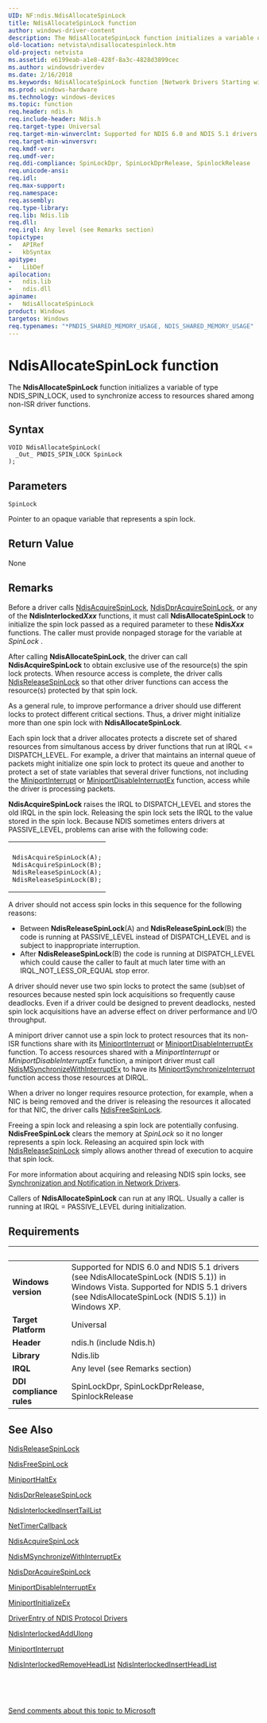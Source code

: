 ```yaml
---
UID: NF:ndis.NdisAllocateSpinLock
title: NdisAllocateSpinLock function
author: windows-driver-content
description: The NdisAllocateSpinLock function initializes a variable of type NDIS_SPIN_LOCK, used to synchronize access to resources shared among non-ISR driver functions.
old-location: netvista\ndisallocatespinlock.htm
old-project: netvista
ms.assetid: e6199eab-a1e8-428f-8a3c-4828d3899cec
ms.author: windowsdriverdev
ms.date: 2/16/2018
ms.keywords: NdisAllocateSpinLock function [Network Drivers Starting with Windows Vista], NdisAllocateSpinLock, netvista.ndisallocatespinlock, ndis/NdisAllocateSpinLock, ndis_spin_lock_ref_f42dc321-9805-443e-a7b3-315ab403aeba.xml
ms.prod: windows-hardware
ms.technology: windows-devices
ms.topic: function
req.header: ndis.h
req.include-header: Ndis.h
req.target-type: Universal
req.target-min-winverclnt: Supported for NDIS 6.0 and NDIS 5.1 drivers (see    NdisAllocateSpinLock (NDIS   5.1)) in Windows Vista. Supported for NDIS 5.1 drivers (see    NdisAllocateSpinLock (NDIS   5.1)) in Windows XP.
req.target-min-winversvr: 
req.kmdf-ver: 
req.umdf-ver: 
req.ddi-compliance: SpinLockDpr, SpinLockDprRelease, SpinlockRelease
req.unicode-ansi: 
req.idl: 
req.max-support: 
req.namespace: 
req.assembly: 
req.type-library: 
req.lib: Ndis.lib
req.dll: 
req.irql: Any level (see Remarks section)
topictype:
-	APIRef
-	kbSyntax
apitype:
-	LibDef
apilocation:
-	ndis.lib
-	ndis.dll
apiname:
-	NdisAllocateSpinLock
product: Windows
targetos: Windows
req.typenames: "*PNDIS_SHARED_MEMORY_USAGE, NDIS_SHARED_MEMORY_USAGE"
---
```



# NdisAllocateSpinLock function
The 
  <b>NdisAllocateSpinLock</b> function initializes a variable of type NDIS_SPIN_LOCK, used to synchronize
  access to resources shared among non-ISR driver functions.

## Syntax

````
VOID NdisAllocateSpinLock(
  _Out_ PNDIS_SPIN_LOCK SpinLock
);
````

## Parameters

`SpinLock`

Pointer to an opaque variable that represents a spin lock.


## Return Value

None

## Remarks

Before a driver calls 
    <a href="..\ndis\nf-ndis-ndisacquirespinlock.md">NdisAcquireSpinLock</a>, 
    <a href="..\ndis\nf-ndis-ndisdpracquirespinlock.md">NdisDprAcquireSpinLock</a>, or any of
    the 
    <b>NdisInterlocked<i>Xxx</i></b> functions, it must call 
    <b>NdisAllocateSpinLock</b> to initialize the spin lock passed as a required parameter to these 
    <b>Ndis<i>Xxx</i></b> functions. The caller must provide nonpaged storage for the variable at 
    <i>SpinLock</i> .

After calling 
    <b>NdisAllocateSpinLock</b>, the driver can call 
    <b>NdisAcquireSpinLock</b> to obtain exclusive use of the resource(s) the spin lock protects. When
    resource access is complete, the driver calls 
    <a href="..\ndis\nf-ndis-ndisreleasespinlock.md">NdisReleaseSpinLock</a> so that other
    driver functions can access the resource(s) protected by that spin lock.

As a general rule, to improve performance a driver should use different locks to protect different
    critical sections. Thus, a driver might initialize more than one spin lock with 
    <b>NdisAllocateSpinLock</b>.

Each spin lock that a driver allocates protects a discrete set of shared resources from simultanous
    access by driver functions that run at IRQL &lt;= DISPATCH_LEVEL. For example, a driver that maintains an
    internal queue of packets might initialize one spin lock to protect its queue and another to protect a
    set of state variables that several driver functions, not including the 
    <a href="..\ndis\nc-ndis-miniport_isr.md">MiniportInterrupt</a> or 
    <a href="..\ndis\nc-ndis-miniport_disable_interrupt.md">
    MiniportDisableInterruptEx</a> function, access while the driver is processing packets.

<b>NdisAcquireSpinLock</b> raises the IRQL to DISPATCH_LEVEL and stores the old IRQL in the spin lock.
    Releasing the spin lock sets the IRQL to the value stored in the spin lock. Because NDIS sometimes enters
    drivers at PASSIVE_LEVEL, problems can arise with the following code:

<div class="code"><span codelanguage=""><table>
<tr>
<th></th>
</tr>
<tr>
<td>
<pre>NdisAcquireSpinLock(A);
NdisAcquireSpinLock(B);
NdisReleaseSpinLock(A);
NdisReleaseSpinLock(B);</pre>
</td>
</tr>
</table></span></div>
A driver should not access spin locks in this sequence for the following reasons:

<ul>
<li>
Between 
      <b>NdisReleaseSpinLock</b>(A) and 
      <b>NdisReleaseSpinLock</b>(B) the code is running at PASSIVE_LEVEL instead of DISPATCH_LEVEL and is
      subject to inappropriate interruption.

</li>
<li>
After 
      <b>NdisReleaseSpinLock</b>(B) the code is running at DISPATCH_LEVEL which could cause the caller to
      fault at much later time with an IRQL_NOT_LESS_OR_EQUAL stop error.

</li>
</ul>
A driver should 
    never use two spin locks to protect the same (sub)set of resources because nested spin lock
    acquisitions so frequently cause deadlocks. Even if a driver could be designed to prevent deadlocks,
    nested spin lock acquisitions have an adverse effect on driver performance and I/O throughput.

A miniport driver cannot use a spin lock to protect resources that its non-ISR functions share with
    its 
    <a href="..\ndis\nc-ndis-miniport_isr.md">MiniportInterrupt</a> or 
    <a href="..\ndis\nc-ndis-miniport_disable_interrupt.md">
    MiniportDisableInterruptEx</a> function. To access resources shared with a 
    <i>MiniportInterrupt</i> or 
    <i>MiniportDisableInterruptEx</i> function, a miniport driver must call 
    <a href="..\ndis\nf-ndis-ndismsynchronizewithinterruptex.md">
    NdisMSynchronizeWithInterruptEx</a> to have its 
    <a href="..\ndis\nc-ndis-miniport_synchronize_interrupt.md">
    MiniportSynchronizeInterrupt</a> function access those resources at DIRQL.

When a driver no longer requires resource protection, for example, when a NIC is being removed and the
    driver is releasing the resources it allocated for that NIC, the driver calls 
    <a href="..\ndis\nf-ndis-ndisfreespinlock.md">NdisFreeSpinLock</a>.

Freeing a spin lock and releasing a spin lock are potentially confusing. 
    <b>NdisFreeSpinLock</b> clears the memory at 
    <i>SpinLock</i> so it no longer represents a spin lock. Releasing an acquired spin lock with 
    <a href="..\ndis\nf-ndis-ndisreleasespinlock.md">NdisReleaseSpinLock</a> simply allows
    another thread of execution to acquire that spin lock.

For more information about acquiring and releasing NDIS spin locks, see 
    <a href="https://docs.microsoft.com/en-us/windows-hardware/drivers/network/synchronization-and-notification-in-network-drivers">Synchronization
    and Notification in Network Drivers</a>.

Callers of 
    <b>NdisAllocateSpinLock</b> can run at any IRQL. Usually a caller is running at IRQL = PASSIVE_LEVEL
    during initialization.

## Requirements
| &nbsp; | &nbsp; |
| ---- |:---- |
| **Windows version** | Supported for NDIS 6.0 and NDIS 5.1 drivers (see    NdisAllocateSpinLock (NDIS   5.1)) in Windows Vista. Supported for NDIS 5.1 drivers (see    NdisAllocateSpinLock (NDIS   5.1)) in Windows XP.  |
| **Target Platform** | Universal |
| **Header** | ndis.h (include Ndis.h) |
| **Library** | Ndis.lib |
| **IRQL** | Any level (see Remarks section) |
| **DDI compliance rules** | SpinLockDpr, SpinLockDprRelease, SpinlockRelease |

## See Also

<a href="..\ndis\nf-ndis-ndisreleasespinlock.md">NdisReleaseSpinLock</a>



<a href="..\ndis\nf-ndis-ndisfreespinlock.md">NdisFreeSpinLock</a>



<a href="..\ndis\nc-ndis-miniport_halt.md">MiniportHaltEx</a>



<a href="..\ndis\nf-ndis-ndisdprreleasespinlock.md">NdisDprReleaseSpinLock</a>



<a href="..\ndis\nf-ndis-ndisinterlockedinserttaillist.md">
   NdisInterlockedInsertTailList</a>



<a href="..\ndis\nc-ndis-ndis_timer_function.md">NetTimerCallback</a>



<a href="..\ndis\nf-ndis-ndisacquirespinlock.md">NdisAcquireSpinLock</a>



<a href="..\ndis\nf-ndis-ndismsynchronizewithinterruptex.md">
   NdisMSynchronizeWithInterruptEx</a>



<a href="..\ndis\nf-ndis-ndisdpracquirespinlock.md">NdisDprAcquireSpinLock</a>



<a href="..\ndis\nc-ndis-miniport_disable_interrupt.md">MiniportDisableInterruptEx</a>



<a href="..\ndis\nc-ndis-miniport_initialize.md">MiniportInitializeEx</a>



<a href="https://msdn.microsoft.com/en-us/library/gg156036.aspx">DriverEntry of NDIS Protocol
   Drivers</a>



<a href="..\ndis\nf-ndis-ndisinterlockedaddulong.md">NdisInterlockedAddUlong</a>



<a href="..\ndis\nc-ndis-miniport_isr.md">MiniportInterrupt</a>



<a href="..\ndis\nf-ndis-ndisinterlockedremoveheadlist.md">
   NdisInterlockedRemoveHeadList</a>



<a href="..\ndis\nf-ndis-ndisinterlockedinsertheadlist.md">
   NdisInterlockedInsertHeadList</a>



 

 

<a href="mailto:wsddocfb@microsoft.com?subject=Documentation%20feedback [netvista\netvista]:%20NdisAllocateSpinLock function%20 RELEASE:%20(2/16/2018)&amp;body=%0A%0APRIVACY STATEMENT%0A%0AWe use your feedback to improve the documentation. We don't use your email address for any other purpose, and we'll remove your email address from our system after the issue that you're reporting is fixed. While we're working to fix this issue, we might send you an email message to ask for more info. Later, we might also send you an email message to let you know that we've addressed your feedback.%0A%0AFor more info about Microsoft's privacy policy, see http://privacy.microsoft.com/en-us/default.aspx." title="Send comments about this topic to Microsoft">Send comments about this topic to Microsoft</a>